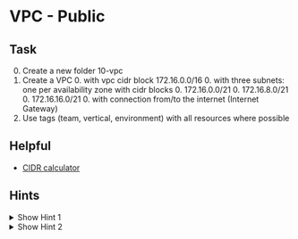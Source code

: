 # VPC - Public


## Task
0. Create a new folder 10-vpc
0. Create a VPC 
    0. with vpc cidr block 172.16.0.0/16
    0. with three subnets: one per availability zone with cidr blocks
        0. 172.16.0.0/21
        0. 172.16.8.0/21
        0. 172.16.16.0/21
    0. with connection from/to the internet (Internet Gateway)
0. Use tags (team, vertical, environment) with all resources where possible


## Helpful
- [CIDR calculator](https://www.ipaddressguide.com/cidr)


## Hints
<details><summary>Show Hint 1</summary><p>

You need 10 resources
</p></details>


<details><summary>Show Hint 2</summary><p>

Resources: aws_vpc, aws_internet_gateway, aws_subnet, aws_route_table, aws_route, aws_route_table_association
</p></details>
